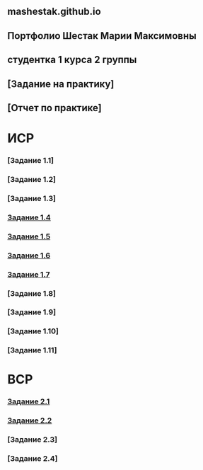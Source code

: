 ## mashestak.github.io

## Портфолио Шестак Марии Максимовны  
## студентка 1 курса 2 группы 

## [Задание на практику]

## [Отчет по практике]
# ИСР

### [Задание 1.1]

### [Задание 1.2]
### [Задание 1.3]
### [Задание 1.4](https://github.com/mashestak/mashestak.github.io/blob/main/ИСР%20задание%201.4.docx)
### [Задание 1.5](https://github.com/mashestak/mashestak.github.io/blob/main/ИСР%20задание%201.5.docx)
### [Задание 1.6](https://github.com/mashestak/mashestak.github.io/blob/main/ИСР%20задание%201.6.docx)
### [Задание 1.7](https://github.com/mashestak/mashestak.github.io/blob/main/ИСР%20задание%201.7.docx)
### [Задание 1.8]
### [Задание 1.9]
### [Задание 1.10]
### [Задание 1.11]

# ВСР 
### [Задание 2.1](https://github.com/mashestak/mashestak.github.io/blob/main/ВСР%20задание%202.1.docx)
### [Задание 2.2](https://github.com/mashestak/mashestak.github.io/blob/main/ВСР%20задание%202.2.docx)
### [Задание 2.3]
### [Задание 2.4]
